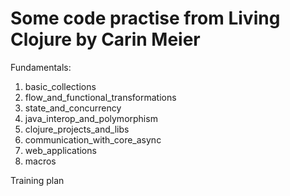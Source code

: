 # Some code practise from Living Clojure by Carin Meier 

Fundamentals:
1. basic_collections
2. flow_and_functional_transformations
3. state_and_concurrency
4. java_interop_and_polymorphism
5. clojure_projects_and_libs
6. communication_with_core_async
7. web_applications
8. macros

Training plan
